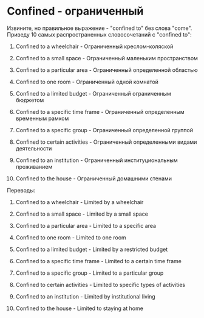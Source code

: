 # Confined - ограниченный




Извините, но правильное выражение - "confined to" без слова "come". Приведу 10 самых распространенных словосочетаний с "confined to":

1. Confined to a wheelchair - Ограниченный креслом-коляской

2. Confined to a small space - Ограниченный маленьким пространством

3. Confined to a particular area - Ограниченный определенной областью

4. Confined to one room - Ограниченный одной комнатой

5. Confined to a limited budget - Ограниченный ограниченным бюджетом

6. Confined to a specific time frame - Ограниченный определенным временным рамком

7. Confined to a specific group - Ограниченный определенной группой

8. Confined to certain activities - Ограниченный определенными видами деятельности

9. Confined to an institution - Ограниченный институциональным проживанием

10. Confined to the house - Ограниченный домашними стенами

Переводы:

1. Confined to a wheelchair - Limited by a wheelchair

2. Confined to a small space - Limited by a small space

3. Confined to a particular area - Limited to a specific area

4. Confined to one room - Limited to one room

5. Confined to a limited budget - Limited by a restricted budget

6. Confined to a specific time frame - Limited to a certain time frame

7. Confined to a specific group - Limited to a particular group

8. Confined to certain activities - Limited to specific types of activities

9. Confined to an institution - Limited by institutional living

10. Confined to the house - Limited to staying at home
